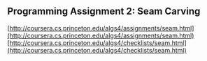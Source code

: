 ## Programming Assignment 2: Seam Carving

[http://coursera.cs.princeton.edu/algs4/assignments/seam.html](http://coursera.cs.princeton.edu/algs4/assignments/seam.html)
[http://coursera.cs.princeton.edu/algs4/checklists/seam.html](http://coursera.cs.princeton.edu/algs4/checklists/seam.html)